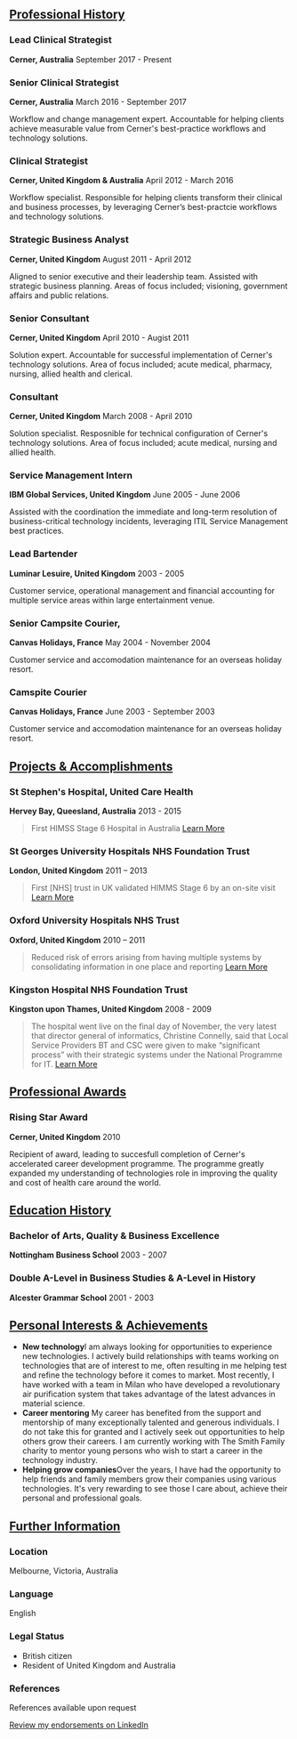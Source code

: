 ## [Professional History](#professionalhistory)

### Lead Clinical Strategist
**Cerner, Australia** 
September 2017 - Present

### Senior Clinical Strategist
**Cerner, Australia**
March 2016 - September 2017

Workflow and change management expert. Accountable for helping clients achieve measurable value from Cerner's best-practice workflows and technology solutions.

### Clinical Strategist
**Cerner, United Kingdom & Australia**
April 2012 - March 2016

Workflow specialist. Responsible for helping clients transform their clinical and business processes, by leveraging Cerner’s best-practcie workflows and technology solutions.

### Strategic Business Analyst
**Cerner, United Kingdom**
August 2011 - April 2012

Aligned to senior executive and their leadership team. Assisted with strategic business planning. Areas of focus included;  visioning, government affairs and public relations.

### Senior Consultant
**Cerner, United Kingdom**
April 2010 - Augist 2011

Solution expert. Accountable for successful implementation of Cerner's technology solutions. Area of focus included; acute medical, pharmacy, nursing, allied health and clerical.

###  Consultant
**Cerner, United Kingdom**
March 2008 - April 2010

Solution specialist. Resposnible for technical configuration of Cerner's technology solutions. Area of focus included; acute medical, nursing and allied health.

### Service Management Intern
**IBM Global Services, United Kingdom**
June 2005 - June 2006

Assisted with the coordination the immediate and long-term resolution of business-critical technology incidents, leveraging ITIL Service Management best practices.

### Lead Bartender
**Luminar Lesuire, United Kingdom**
2003 - 2005

Customer service, operational management and financial accounting for multiple service areas within large entertainment venue.

### Senior Campsite Courier,
**Canvas Holidays, France**
May 2004 - November 2004

Customer service and accomodation maintenance for an overseas holiday resort.

### Camspite Courier
**Canvas Holidays, France**
June 2003 - September 2003

Customer service and accomodation maintenance for an overseas holiday resort.

## [Projects & Accomplishments](#projectsalaccomplishments)

### St Stephen's Hospital, United Care Health
**Hervey Bay, Queesland, Australia**
2013 - 2015

>  First HIMSS Stage 6 Hospital in Australia
[Learn More](http://www.himssanalyticsasia.org/about/pressRoom-pressrelease19.asp)

### St Georges University Hospitals NHS Foundation Trust
**London, United Kingdom**
2011 – 2013

> First [NHS] trust in UK validated HIMMS Stage 6 by an on-site visit
[Learn More](https://www.stgeorges.nhs.uk/newsitem/st-georges-receives-national-accreditation-himss-stage-6/)

### Oxford University Hospitals NHS Trust
**Oxford, United Kingdom**
2010 – 2011

> Reduced risk of errors arising from having multiple systems by consolidating information in one place and reporting
[Learn More](http://www.ouh.nhs.uk/patient-guide/documents/epr-case-study.pdf)

### Kingston Hospital NHS Foundation Trust
**Kingston upon Thames, United Kingdom**
2008 - 2009

> The hospital went live on the final day of November, the very latest that director general of informatics, Christine Connelly, said that Local Service Providers BT and CSC were given to make “significant process” with their strategic systems under the National Programme for IT.
[Learn More](https://www.digitalhealth.net/2009/12/kingston-hits-go-live-date-with-cerner/)

## [Professional Awards](#professionalawards)

### Rising Star Award
**Cerner, United Kingdom**
2010

Recipient of award, leading to succesfull completion of Cerner's accelerated career development programme. The programme greatly expanded my understanding of technologies role in improving the quality and cost of health care around the world.

## [Education History](#educationalhistory)

### Bachelor of Arts, Quality & Business Excellence
**Nottingham Business School**
2003 - 2007

### Double A-Level in Business Studies &  A-Level in History
**Alcester Grammar School**
2001 - 2003

## [Personal Interests & Achievements](#personalinterestsachievements)

- **New technology**I am always looking for opportunities to experience new technologies. I actively build relationships with teams working on technologies that are of interest to me, often resulting in me helping test and refine the technology before it comes to market. Most recently, I have worked with a team in Milan who have developed a revolutionary air purification system that takes advantage of the latest advances in material science.
- **Career mentoring** My career has benefited from the support and mentorship of many exceptionally talented and generous individuals. I do not take this for granted and I actively seek out opportunities to help others grow their careers. I am currently working with The Smith Family charity to mentor young persons who wish to start a career in the technology industry.
- **Helping grow companies**Over the years, I have had the opportunity to help friends and family members grow their companies using various technologies. It's very rewarding to see those I care about, achieve their personal and professional goals.

## [Further Information](#furtherinformation)

### Location

Melbourne, Victoria, Australia

### Language

English

### Legal Status

- British citizen
- Resident of United Kingdom and Australia

### References

References available upon request

[Review my endorsements on LinkedIn](https://www.linkedin.com/in/dalecraigwright/)
